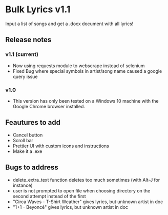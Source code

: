 # Bulk Lyrics v1.1
Input a list of songs and get a .docx document with all lyrics!

## Release notes
### v1.1 (current)
- Now using requests module to webscrape instead of selenium
- Fixed Bug where special symbols in artist/song name caused a google query issue

### v1.0
- This version has only been tested on a Windows 10 machine with the Google Chrome browser installed.

## Feautures to add
- Cancel button
- Scroll bar
- Prettier UI with custom icons and instructions
- Make it a .exe

## Bugs to address
- delete_extra_text function deletes too much sometimes (with Alt-J for instance)
- user is not prompted to open file when choosing directory on the second attempt
instead of the first
- "Circa Waves - T-Shirt Weather" gives lyrics, but unknown artist in doc
- "1+1 - Beyoncé" gives lyrics, but unknown artist in doc